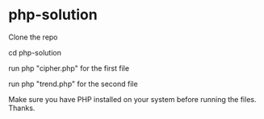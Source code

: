 # php-solution

Clone the repo

cd php-solution

run php "cipher.php" for the first file

run php "trend.php" for the second file

Make sure you have PHP installed on your system before running the files. Thanks.
